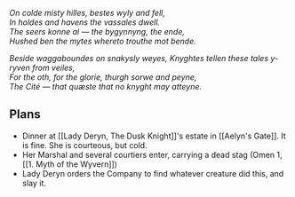 *On colde misty hilles, bestes wyly and fell,*  
*In holdes and havens the vassales dwell.*  
*The seers konne al — the bygynnyng, the ende,*  
*Hushed ben the mytes whereto trouthe mot bende.*

*Beside waggaboundes on snakysly weyes,*
*Knyghtes tellen these tales y-ryven from veiles,*  
*For the oth, for the glorie, thurgh sorwe and peyne,*  
*The Cité — that quæste that no knyght may atteyne.*

## Plans
- Dinner at [[Lady Deryn, The Dusk Knight]]'s estate in [[Aelyn's Gate]]. It is fine. She is courteous, but cold.
- Her Marshal and several courtiers enter, carrying a dead stag (Omen 1, [[1. Myth of the Wyvern]])
- Lady Deryn orders the Company to find whatever creature did this, and slay it.